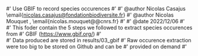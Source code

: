 #'  Use GBIF to record species occurences 
#'
#'  @author Nicolas Casajus \email{nicolas.casajus@fondationbiodiversite.fr}
#'  @author Nicolas Mouquet , \email{nicolas.mouquet@@cnrs.fr}
#'
#'  @date 2022/12/06
#'  
#'  This foder contain the 5 steps we followed to extract species occurences from #'  GBIF (https://www.gbif.org/)
#'  
#'  Data produced are stored in results/03_gbif
#'  Raw occurence extraction were too big to be stored on Github and can be 
#'  provided on demand
#' 
